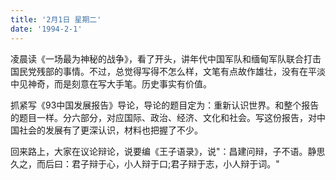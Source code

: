 ```yaml
---
title: '2月1日 星期二'
date: '1994-2-1'
---
```

凌晨读《一场最为神秘的战争》，看了开头，讲年代中国军队和缅甸军队联合打击国民党残部的事情。不过，总觉得写得不怎么样，文笔有点故作雄壮，没有在平淡中见神奇，而是刻意在写大手笔。历史事实有价值。

抓紧写《93中国发展报告》导论，导论的题目定为：重新认识世界。和整个报告的题目一样。分六部分，对应国际、政治、经济、文化和社会。写这份报告，对中国社会的发展有了更深认识，材料也把握了不少。

回来路上，大家在议论辩论，说要编《王子语录》，说"：昌建问辩，子不语。静思久之，而后曰：君子辩于心，小人辩于口;君子辩于志，小人辩于词。"